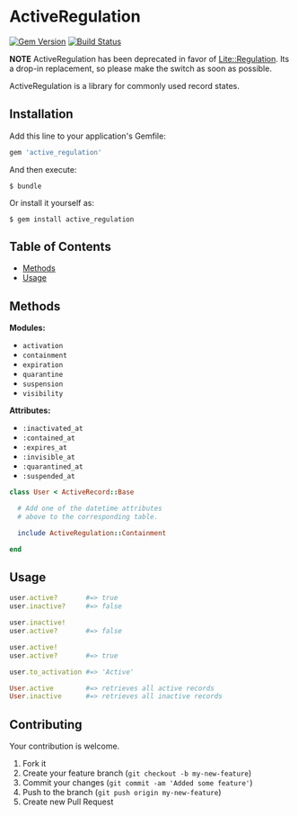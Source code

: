 # ActiveRegulation

[![Gem Version](https://badge.fury.io/rb/active_regulation.svg)](http://badge.fury.io/rb/active_regulation)
[![Build Status](https://travis-ci.org/drexed/active_regulation.svg?branch=master)](https://travis-ci.org/drexed/active_regulation)

**NOTE** ActiveRegulation has been deprecated in favor of [Lite::Regulation](https://github.com/drexed/lite-regulation). Its a drop-in replacement, so please make the switch as soon as possible.

ActiveRegulation is a library for commonly used record states.

## Installation

Add this line to your application's Gemfile:

```ruby
gem 'active_regulation'
```

And then execute:

    $ bundle

Or install it yourself as:

    $ gem install active_regulation

## Table of Contents

* [Methods](#methods)
* [Usage](#usage)

## Methods

**Modules:**
 * `activation`
 * `containment`
 * `expiration`
 * `quarantine`
 * `suspension`
 * `visibility`

**Attributes:**
 * `:inactivated_at`
 * `:contained_at`
 * `:expires_at`
 * `:invisible_at`
 * `:quarantined_at`
 * `:suspended_at`

```ruby
class User < ActiveRecord::Base

  # Add one of the datetime attributes
  # above to the corresponding table.

  include ActiveRegulation::Containment

end
```

## Usage
```ruby
user.active?       #=> true
user.inactive?     #=> false

user.inactive!
user.active?       #=> false

user.active!
user.active?       #=> true

user.to_activation #=> 'Active'

User.active        #=> retrieves all active records
User.inactive      #=> retrieves all inactive records
```

## Contributing

Your contribution is welcome.

1. Fork it
2. Create your feature branch (`git checkout -b my-new-feature`)
3. Commit your changes (`git commit -am 'Added some feature'`)
4. Push to the branch (`git push origin my-new-feature`)
5. Create new Pull Request
